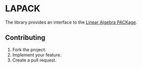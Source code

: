 # LAPACK

The library provides an interface to the [Linear Algebra PACKage](
http://www.netlib.org/lapack/).

## Contributing

1. Fork the project.
2. Implement your feature.
3. Create a pull request.
